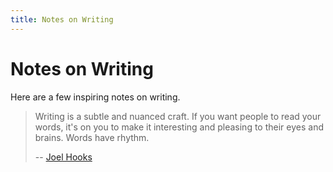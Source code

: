 ```yaml
---
title: Notes on Writing
---
```


# Notes on Writing

Here are a few inspiring notes on writing.

> Writing is a subtle and nuanced craft. If you want people to read your words, it's on you to make it interesting and pleasing to their eyes and brains. Words have rhythm.
> 
> -- [Joel Hooks](https://joelhooks.com/writing-with-rhythm)

